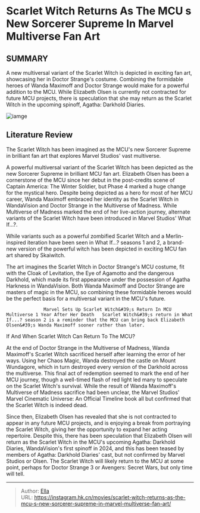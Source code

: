 # Scarlet Witch Returns As The MCU s New Sorcerer Supreme In Marvel Multiverse Fan Art


## SUMMARY 



  A new multiversal variant of the Scarlet Witch is depicted in exciting fan art, showcasing her in Doctor Strange&#39;s costume.   Combining the formidable heroes of Wanda Maximoff and Doctor Strange would make for a powerful addition to the MCU.   While Elizabeth Olsen is currently not contracted for future MCU projects, there is speculation that she may return as the Scarlet Witch in the upcoming spinoff, Agatha: Darkhold Diaries.  

![iamge](https://static1.srcdn.com/wordpress/wp-content/uploads/2024/01/elizabeth-olsen-s-scarlet-witch-as-a-master-of-the-mystic-arts-in-mcu-fan-art.jpg)

## Literature Review

The Scarlet Witch has been imagined as the MCU&#39;s new Sorcerer Supreme in brilliant fan art that explores Marvel Studios&#39; vast multiverse.




A powerful multiversal variant of the Scarlet Witch has been depicted as the new Sorcerer Supreme in brilliant MCU fan art. Elizabeth Olsen has been a cornerstone of the MCU since her debut in the post-credits scene of Captain America: The Winter Soldier, but Phase 4 marked a huge change for the mystical hero. Despite being depicted as a hero for most of her MCU career, Wanda Maximoff embraced her identity as the Scarlet Witch in WandaVision and Doctor Strange in the Multiverse of Madness. While Multiverse of Madness marked the end of her live-action journey, alternate variants of the Scarlet Witch have been introduced in Marvel Studios&#39; What If...?.




While variants such as a powerful zombified Scarlet Witch and a Merlin-inspired iteration have been seen in What If...? seasons 1 and 2, a brand-new version of the powerful witch has been depicted in exciting MCU fan art shared by Skaiwitch.


 

The art imagines the Scarlet Witch in Doctor Strange&#39;s MCU costume, fit with the Cloak of Levitation, the Eye of Agamotto and the dangerous Darkhold, which made its first appearance under the possession of Agatha Harkness in WandaVision. Both Wanda Maximoff and Doctor Strange are masters of magic in the MCU, so combining these formidable heroes would be the perfect basis for a multiversal variant in the MCU&#39;s future.

                  Marvel Sets Up Scarlet Witch&#39;s Return In MCU Multiverse 1 Year After Her Death   Scarlet Witch&#39;s return in What If...? season 2 is a reminder that the MCU can bring back Elizabeth Olsen&#39;s Wanda Maximoff sooner rather than later.   





 If And When Scarlet Witch Can Return To The MCU? 
         

At the end of Doctor Strange in the Multiverse of Madness, Wanda Maximoff&#39;s Scarlet Witch sacrificed herself after learning the error of her ways. Using her Chaos Magic, Wanda destroyed the castle on Mount Wundagore, which in turn destroyed every version of the Darkhold across the multiverse. This final act of redemption seemed to mark the end of her MCU journey, though a well-timed flash of red light led many to speculate on the Scarlet Witch&#39;s survival. While the result of Wanda Maximoff&#39;s Multiverse of Madness sacrifice had been unclear, the Marvel Studios&#39; Marvel Cinematic Universe: An Official Timeline book all but confirmed that the Scarlet Witch is indeed dead.

Since then, Elizabeth Olsen has revealed that she is not contracted to appear in any future MCU projects, and is enjoying a break from portraying the Scarlet Witch, giving her the opportunity to expand her acting repertoire. Despite this, there has been speculation that Elizabeth Olsen will return as the Scarlet Witch in the MCU&#39;s upcoming Agatha: Darkhold Diaries, WandaVision&#39;s first spinoff in 2024, and this has been teased by members of Agatha: Darkhold Diaries&#39; cast, but not confirmed by Marvel Studios or Olsen. The Scarlet Witch will likely return to the MCU at some point, perhaps for Doctor Strange 3 or Avengers: Secret Wars, but only time will tell.






---

> Author: [Ella](https://instagram.hk.cn/)  
> URL: https://instagram.hk.cn/movies/scarlet-witch-returns-as-the-mcu-s-new-sorcerer-supreme-in-marvel-multiverse-fan-art/  

